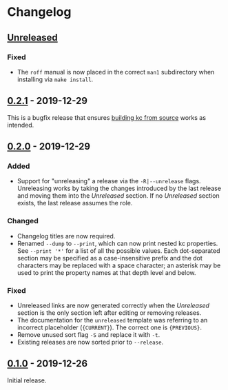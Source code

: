 # Changelog

## [Unreleased]

### Fixed

- The `roff` manual is now placed in the correct `man1` subdirectory when
  installing via `make install`.

## [0.2.1] - 2019-12-29

This is a bugfix release that ensures [building kc from source](./BUILD.md) works as intended.

## [0.2.0] - 2019-12-29

### Added

- Support for "unreleasing" a release via the `-R|--unrelease` flags. Unreleasing
  works by taking the changes introduced by the last release and moving them into
  the _Unreleased_ section. If no _Unreleased_ section exists, the last release
  assumes the role.

### Changed

- Changelog titles are now required.
- Renamed `--dump` to `--print`, which can now print nested kc properties. See
  `--print '*'` for a list of all the possible values. Each dot-separated section
  may be specified as a case-insensitive prefix and the dot characters may be
  replaced with a space character; an asterisk may be used to print the property
  names at that depth level and below.

### Fixed

- Unreleased links are now generated correctly when the _Unreleased_ section is
  the only section left after editing or removing releases.
- The documentation for the `unreleased` template was referring to an incorrect
  placeholder (`{CURRENT}`). The correct one is `{PREVIOUS}`.
- Remove unused sort flag `-S` and replace it with `-t`.
- Existing releases are now sorted prior to `--release`.

## [0.1.0] - 2019-12-26

Initial release.

[Unreleased]: https://github.com/xuoe/kc/compare/0.2.1...HEAD
[0.2.1]: https://github.com/xuoe/kc/compare/0.2.0...0.2.1
[0.2.0]: https://github.com/xuoe/kc/compare/0.1.0...0.2.0
[0.1.0]: https://github.com/xuoe/kc/releases/tag/0.1.0

